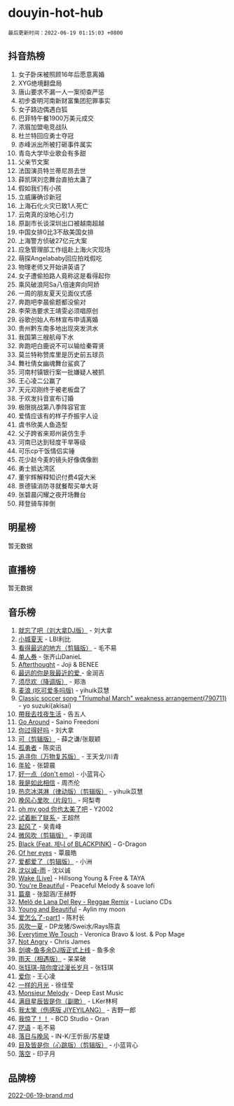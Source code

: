 # douyin-hot-hub

`最后更新时间：2022-06-19 01:15:03 +0800`

## 抖音热榜

1. 女子卧床被照顾16年后愿意离婚
1. XYG绝境翻盘局
1. 唐山要求不漏一人一案彻查严惩
1. 初步查明河南新财富集团犯罪事实
1. 女子路边偶遇白狐
1. 巴菲特午餐1900万美元成交
1. 浓眉加盟电竞战队
1. 杜兰特回应勇士夺冠
1. 赤峰派出所被打砸事件属实
1. 青岛大学毕业歌会有多甜
1. 父亲节文案
1. 法国演员特兰蒂尼昂去世
1. 薛凯琪刘恋舞台直拍太蛊了
1. 假如我们有小孩
1. 立威廉确诊新冠
1. 上海石化火灾已致1人死亡
1. 云南真的没地心引力
1. 原副市长谈深圳出口被越南超越
1. 中国女排0比3不敌美国女排
1. 上海警方侦破27亿元大案
1. 应急管理部工作组赴上海火灾现场
1. 萌探Angelababy回应拍戏假吃
1. 物理老师又开始讲英语了
1. 女子遭偷拍路人竟称这是看得起你
1. 乘风破浪阿Sa八倍速奔向阿娇
1. 一周的朋友夏天见面仪式感
1. 奔跑吧李晨偷题都没偷对
1. 李荣浩要求王靖雯必须唱原创
1. 谷歌创始人布林宣布申请离婚
1. 贵州黔东南多地出现突发洪水
1. 我国第三艘航母下水
1. 奔跑吧白鹿说不可以输给秦霄贤
1. 莫兰特称赞库里是历史前五球员
1. 舞社倩女幽魂舞台鲨疯了
1. 河南村镇银行案一批嫌疑人被抓
1. 王心凌二公赢了
1. 天元邓刚终于被老板盘了
1. 于欢发抖音宣布订婚
1. 极限挑战第八季阵容官宣
1. 爱情应该有的样子乔振宇人设
1. 虞书欣美人鱼造型
1. 父子跨省来郑州装仿生手
1. 河南已达到轻度干旱等级
1. 可乐cp干饭情侣实锤
1. 花少赵今麦的镜头好像偶像剧
1. 勇士抵达湾区
1. 董宇辉解释知识付费4袋大米
1. 景德镇消防寻就餐帮买单大哥
1. 张碧晨闪耀之夜开场舞台
1. 拜登骑车摔倒

## 明星榜

暂无数据

## 直播榜

暂无数据

## 音乐榜

1. [就忘了吧（刘大拿DJ版）]() - 刘大拿
1. [小城夏天]() - LBI利比
1. [看得最远的地方（剪辑版）](https://sf6-cdn-tos.douyinstatic.com/obj/tos-cn-ve-2774/7e3cdc91401846d0a5a08ac34c7105ad) - 毛不易
1. [单人券]() - 张齐山DanieL
1. [Afterthought](https://sf6-cdn-tos.douyinstatic.com/obj/tos-cn-ve-2774/5b832cdf45494148ba3c17fc04eec659) - Joji & BENEE
1. [最远的你是我最近的爱 ]() - 金润吉
1. [须尽欢（降调版）]() - 郑浩
1. [麦浪 (吃可爱多吗版)](https://sf6-cdn-tos.douyinstatic.com/obj/tos-cn-ve-2774/fb2bf2aaa2854aaa8ec0fcfabbee4bd8) - yihuik苡慧
1. [Classic soccer song "Triumphal March" weakness arrangement(790711)](https://sf6-cdn-tos.douyinstatic.com/obj/tos-cn-ve-2774/7881e2ee1b664fe9ae8d0b4e47c46751) - yo suzuki(akisai)
1. [帶我去找夜生活]() - 告五人
1. [Go Around](https://sf3-cdn-tos.douyinstatic.com/obj/tos-cn-ve-2774/1a48011be7d94d03931c3f9658371558) - Saino Freedoni
1. [你过得好吗]() - 刘大拿
1. [可（剪辑版）]() - 薛之谦/张靓颖
1. [孤勇者]() - 陈奕迅
1. [追寻你（万物复苏版）](https://sf3-cdn-tos.douyinstatic.com/obj/tos-cn-ve-2774/cfb22ccf85784f2f83bcefe9ad675822) - 王天戈/川青
1. [年轮]() - 张碧晨
1. [好一点（don't emo)]() - 小蓝背心
1. [我是如此相信]() - 周杰伦
1. [热恋冰淇淋（律动版）（剪辑版）](https://sf3-cdn-tos.douyinstatic.com/obj/tos-cn-ve-2774/f1d2a591fa43439b995217ebd60b28d8) - yihuik苡慧
1. [晚风心里吹（片段1）](https://sf6-cdn-tos.douyinstatic.com/obj/tos-cn-ve-2774/504672ab830c472fa6a5870195b458a9) - 阿梨粤
1. [oh my god 你也太美了吧]() - Y2002
1. [试着断了联系 ]() - 王超然
1. [起风了]() - 吴青峰
1. [微风吹（剪辑版）]() - 李润祺
1. [Black (Feat. 제니 of BLACKPINK)](https://sf3-cdn-tos.douyinstatic.com/obj/tos-cn-ve-2774/97b52b90d39643a192d08ab8c9b08678) - G-Dragon
1. [Of her eyes]() - 覃晨皓
1. [爱都爱了（剪辑版）](https://sf6-cdn-tos.douyinstatic.com/obj/tos-cn-ve-2774/ea838a8eccd2486f8d7aa26551f04225) - 小洲
1. [沈以诚-雨](https://sf6-cdn-tos.douyinstatic.com/obj/tos-cn-ve-2774/12ca00e82fc34bd4880d181c2afaff1d) - 沈以诚
1. [Wake (Live)]() - Hillsong Young & Free & TAYA
1. [You're Beautiful](https://sf3-cdn-tos.douyinstatic.com/obj/tos-cn-ve-2774/956433a3bed543cc83d1cb4d719d7580) - Peaceful Melody & soave lofi
1. [篇章](https://sf6-cdn-tos.douyinstatic.com/obj/tos-cn-ve-2774/6cd3e3ba67254449ae2883146305ac06) - 张韶涵/王赫野
1. [Melô de Lana Del Rey - Reggae Remix](https://sf3-cdn-tos.douyinstatic.com/obj/tos-cn-ve-2774/8ee0eb2f5e704f54a7bf3dc9d3253032) - Luciano CDs
1. [Young and Beautiful](https://sf6-cdn-tos.douyinstatic.com/obj/tos-cn-ve-2774/49bd7f88437f4d86982fa511270b36fd) - Aylin my moon
1. [爱怎么了-part1]() - 陈村长
1. [风吹一夏](https://sf6-cdn-tos.douyinstatic.com/obj/tos-cn-ve-2774/64b5a4609eb843c29c974d39d4d5d058) - DP龙猪/Swei水/Rays陈袁
1. [Everytime We Touch](https://sf3-cdn-tos.douyinstatic.com/obj/tos-cn-ve-2774/c75ab010a32d4437a8c98ef5c7b40478) - Veronica Bravo & lost. & Pop Mage
1. [Not Angry](https://sf3-cdn-tos.douyinstatic.com/obj/tos-cn-ve-2774/651f30a826dc43cbb6becf6b048f9541) - Chris James
1. [剑魂-鱼多余DJ版正式上线]() - 鱼多余
1. [雨天（相遇版）]() - 呆呆破
1. [张钰琪-陪你度过漫长岁月]() - 张钰琪
1. [爱你](https://sf3-cdn-tos.douyinstatic.com/obj/tos-cn-ve-2774/738d8b240f1e4519b44cf31c84e02e24) - 王心凌
1. [一样的月光]() - 徐佳莹
1. [Monsieur Melody]() - Deep East Music
1. [满目星辰皆是你（副歌）](https://sf6-cdn-tos.douyinstatic.com/obj/tos-cn-ve-2774/f750c9d3284c45dd99ebf8d39f9dbe68) - LKer林柯
1. [我太笨（伤感版 JIYEYILANG）]() - 吉野一郎
1. [我惊了！！](https://sf3-cdn-tos.douyinstatic.com/obj/tos-cn-ve-2774/4ed69e350acd4332ae6e3f6e2a7856ce) - BCD Studio - Oran
1. [呓语]() - 毛不易
1. [落日与晚风](https://sf6-cdn-tos.douyinstatic.com/obj/tos-cn-ve-2774/c0df4d955e5e4cda94db402d63b71b53) - IN-K/王忻辰/苏星婕
1. [目及皆是你（心跳版）（剪辑版）]() - 小蓝背心
1. [落空](https://sf6-cdn-tos.douyinstatic.com/obj/tos-cn-ve-2774/1ab7e60e92a0457698fa2e39f0c0ccae) - 印子月

## 品牌榜

[2022-06-19-brand.md](2022-06-19-brand.md)

